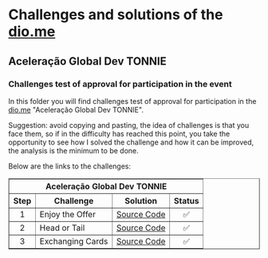 # Challenges and solutions of the [dio.me](https://www.dio.me/)

## Aceleração Global Dev TONNIE

### Challenges test of approval for participation in the event

In this folder you will find challenges test of approval for participation in the [dio.me](https://www.dio.me/) "Aceleração Global Dev TONNIE". 

Suggestion: avoid copying and pasting, the idea of challenges is that you face them, so if in the difficulty has reached this point, you take the opportunity to see how I solved the challenge and how it can be improved, the analysis is the minimum to be done.

Below are the links to the challenges:

<div align="left">
	<table border=1>
		<tr>
			<th colspan="4">Aceleração Global Dev TONNIE</th>
		</tr>
		<tr>
			<th>Step</th>
			<th>Challenge</th>
			<th>Solution</th>
			<th>Status</th>
		</tr>
		<tr>
			<td align="center">1</td>
			<td>Enjoy the Offer</td>
			<td>
				<a href="">
					Source Code
				</a>
			</td>
			<td align="center">✅</td>
		</tr>
		<tr>
			<td align="center">2</td>
			<td>Head or Tail</td>
			<td>
				<a href="">
					Source Code
				</a>
			</td>
			<td align="center">✅</td>
		</tr>
		<tr>
			<td align="center">3</td>
			<td>Exchanging Cards</td>
			<td>
				<a href="">
					Source Code
				</a>
			</td>
			<td align="center">✅</td>
		</tr>
	</table>
</div>
